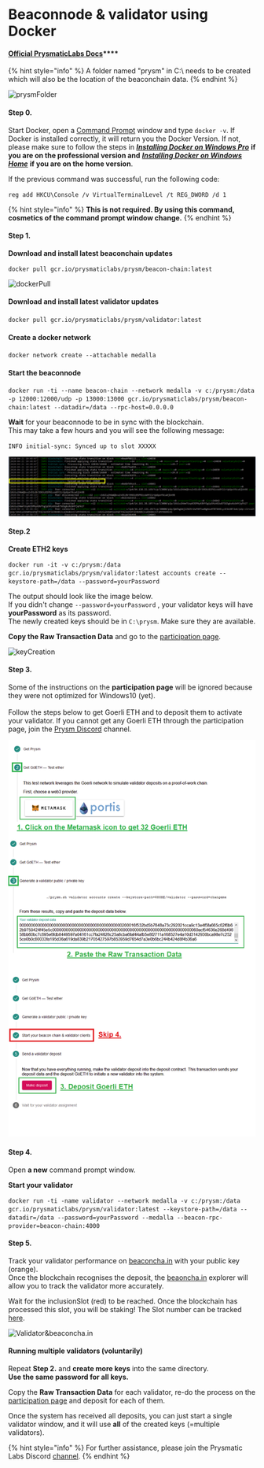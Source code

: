 # Beaconnode & validator using Docker

#### &#x20;[Official **PrysmaticLabs Docs**](https://docs.prylabs.network/docs/getting-started/)****

{% hint style="info" %}
A folder named "prysm" in C:\ needs to be created which will also be the location of the beaconchain data.
{% endhint %}

![prysmFolder](https://user-images.githubusercontent.com/26490734/80280580-2e530380-8705-11ea-9574-49b345376844.png)

#### **Step 0.**

Start Docker, open a [Command Prompt](https://www.wikihow.com/Open-the-Command-Prompt-in-Windows) window and type `docker -v`. If Docker is installed correctly, it will return you the Docker Version. If not, please make sure to follow the steps in [_**Installing Docker on Windows Pro**_](https://kb.beaconcha.in/tutorial-eth2-multiclient/docker-beaconnode-and-validator/installingdocker) **if you are on the professional version and** [_**Installing Docker on Windows Home**_](https://kb.beaconcha.in/tutorial-eth2-multiclient/docker-beaconnode-and-validator/installdocker) **if you are on the home version**.

If the previous command was successful, run the following code:

`reg add HKCU\Console /v VirtualTerminalLevel /t REG_DWORD /d 1`

{% hint style="info" %}
&#x20;**This is not required. By using this command, cosmetics of the command prompt window change.**
{% endhint %}

#### **Step 1.**

**Download and install latest beaconchain updates**

`docker pull gcr.io/prysmaticlabs/prysm/beacon-chain:latest`

![dockerPull](https://user-images.githubusercontent.com/26490734/79550092-2efdf100-8098-11ea-948f-84cc150a2251.png)

#### **Download and install latest validator updates**

`docker pull gcr.io/prysmaticlabs/prysm/validator:latest`

#### **Create a docker network**&#x20;

`docker network create --attachable medalla`

#### **Start the beaconnode**

`docker run -ti --name beacon-chain --network medalla -v c:/prysm:/data -p 12000:12000/udp -p 13000:13000 gcr.io/prysmaticlabs/prysm/beacon-chain:latest --datadir=/data --rpc-host=0.0.0.0`

**Wait** for your beaconnode to be in sync with the blockchain. \
This may take a few hours and you will see the following message:

`INFO initial-sync: Synced up to slot XXXXX`&#x20;

![](<../../../../.gitbook/assets/image (27) (3) (2) (1).png>)

#### **Step.2**

**Create ETH2 keys**

`docker run -it -v c:/prysm:/data gcr.io/prysmaticlabs/prysm/validator:latest accounts create --keystore-path=/data --password=yourPassword`

The output should look like the image below. \
If you didn't change `--password=yourPassword` , your validator keys will have **yourPassword** as its password.\
The newly created keys should be in `C:\prysm`. Make sure they are available.

**Copy the Raw Transaction Data** and go to the [participation page](https://prylabs.net/participate).&#x20;

![keyCreation](https://user-images.githubusercontent.com/26490734/79857621-59b8b400-83ce-11ea-9bb5-6b5f0ba9ac7e.png)

#### **Step 3.**

Some of the instructions on the **participation page** will be ignored because they were not optimized for Windows10 (yet). \
\
Follow the steps below to get Goerli ETH and to deposit them to activate your validator. If you cannot get any Goerli ETH through the participation page, join the [Prysm Discord](https://discord.gg/wJW7Rjk) channel.

![](<../../../../.gitbook/assets/image (6) (3) (2) (1).png>)

#### **Step 4.**

Open **a new** command prompt window.

**Start your validator**

`docker run -ti -name validator --network medalla -v c:/prysm:/data gcr.io/prysmaticlabs/prysm/validator:latest --keystore-path=/data --datadir=/data --password=yourPassword --medalla --beacon-rpc-provider=beacon-chain:4000`&#x20;

#### **Step 5.**

Track your validator performance on [beaconcha.in](https://beaconcha.in/dashboard?validators=) with your public key (orange). \
Once the blockchain recognises the deposit, the [beaoncha.in](https://beaconcha.in/) explorer will allow you to track the validator more accurately.

Wait for the inclusionSlot (red) to be reached. Once the blockchain has processed this slot, you will be staking! The Slot number can be tracked [here](https://beaconcha.in/blocks).

![Validator\&beaconcha.in](https://user-images.githubusercontent.com/26490734/79860463-fda45e80-83d2-11ea-8b71-05a112117f18.png)

#### **Running multiple validators (voluntarily)**

Repeat **Step 2.** and **create more keys** into the same directory. \
**Use the same password for all keys.**

Copy the **Raw Transaction Data** for each validator, re-do the process on the [participation page](https://prylabs.net/participate) and deposit for each of them.

Once the system has received all deposits, you can just start a single validator window, and it will use **all** of the created keys (=multiple validators).

{% hint style="info" %}
For further assistance, please join the Prysmatic Labs Discord [channel](https://discord.gg/wJW7Rjk).
{% endhint %}
